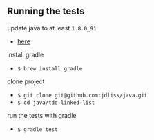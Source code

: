 ## Running the tests

update java to at least `1.8.0_91`
* [here](http://www.oracle.com/technetwork/java/javase/downloads/jdk8-downloads-2133151.html)

install gradle
* `$ brew install gradle`

clone project
* `$ git clone git@github.com:jdliss/java.git`
* `$ cd java/tdd-linked-list`

run the tests with gradle
* `$ gradle test`
